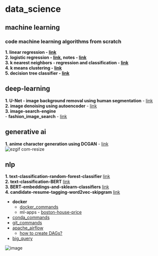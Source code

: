 # data_science
## machine learning
### code machine learning algorithms from scratch
**1. linear regression - [link](https://github.com/SHRIDHARKN/data_science/blob/main/code_ml_from_scratch/LinearRegression.py)**<br>
**2. logistic regression - [link](https://github.com/SHRIDHARKN/data_science/blob/main/code_ml_from_scratch/LogisticRegression.py),     notes - [link](https://github.com/SHRIDHARKN/data_science/blob/main/notes.md#logistic-regression-derivation)**<br>
**3. k nearest neighbors - regression and classification - [link](https://github.com/SHRIDHARKN/data_science/blob/main/code_ml_from_scratch/KNearestNeighbors.py)**<br>
**4. k means clustering - [link](https://github.com/SHRIDHARKN/data_science/blob/main/code_ml_from_scratch/Kmeans.py)**<br>
**5. decision tree classifier - [link](https://github.com/SHRIDHARKN/data_science/blob/main/code_ml_from_scratch/DecisionTreeClasssifier.py)**<br>

## deep-learning
**1. U-Net - image background removal using human segmentation** - [link](https://github.com/SHRIDHARKN/data_science/blob/fe16b14432744f15d7513319a3697565f0cacdfb/deep_learning/image_segmentation/human_segmentation/human_segmentation.ipynb)<br>
**2. image denoising using autoencoder** - [link](https://github.com/SHRIDHARKN/data_science/blob/main/deep_learning/image_denoising_autoencoder/image_denoising.ipynb)<br>
**3. image-search-engine**<br>
       - **fashion_image_search** - [link](https://github.com/SHRIDHARKN/data_science/blob/main/deep_learning/image_search_engine)<br>
## generative ai
**1. anime character generation using DCGAN** - [link](https://github.com/SHRIDHARKN/data_science/blob/main/deep_learning/generative_ai/anime_char_generator/generate-anime-DCGAN.ipynb)<br>
      ![ezgif com-resize](https://github.com/SHRIDHARKN/data_science/assets/74343939/36d23434-d570-460b-a814-4bcbc49b5831)

## nlp
**1. text-classification-random-forest-classifier** [link](https://github.com/SHRIDHARKN/data_science/blob/main/nlp/text_classification/Text_Classification_Random_Forest_Classifier.ipynb)<br>
**2. text-classification-BERT** [link](https://github.com/SHRIDHARKN/data_science/blob/main/nlp/bert/Text%20Classification%20Using%20BERT.ipynb)<br>
**3. BERT-embeddings-and-sklearn-classifiers** [link](https://github.com/SHRIDHARKN/data_science/blob/main/nlp/bert/Text_classification_using_BERT_embeddings_and_sklearn_classifiers.ipynb)<br>
**4. candidate-resume-tagging-word2vec-skipgram** [link](https://github.com/SHRIDHARKN/data_science/blob/main/nlp/candidate_n_resume_tagging/candidate_n_resume_tagging_from_job_description.ipynb)<br>






     
* **docker** <br>
  - [docker_commands](https://github.com/SHRIDHARKN/data_science/blob/main/docker/docker_commands.md)<br>
  - ml-apps -
        [boston-house-price](https://github.com/SHRIDHARKN/data_science/blob/main/docker/boston-hp-pred-app/project.md)
* [conda_commands](https://github.com/SHRIDHARKN/data_science/blob/main/conda_envs.md)<br>
* [git_commands](https://github.com/SHRIDHARKN/data_science/blob/main/git_cmds/git_commands.md)<br>
* [apache_airflow](https://github.com/SHRIDHARKN/data_science/blob/main/apache_airflow/apache_airflow_readme.md)<br>
    - [how to create DAGs?](https://github.com/SHRIDHARKN/data_science/blob/main/apache_airflow/DAGs.md)
* [big_query](https://github.com/SHRIDHARKN/data_science/tree/main/big_query)<br>


![image](https://github.com/SHRIDHARKN/data_science/assets/74343939/422ca4b1-3bcd-42ae-9726-6d5a343449c3)
